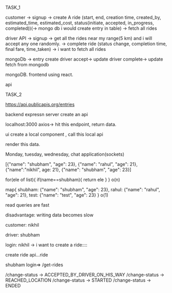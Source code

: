 TASK_1

customer
-> signup
-> create A ride  (start, end, creation time, created_by, estimated_time, estimated_cost, status(initiate, accepted, in_progress, completed))(-> mongo db i would create entry in table)
-> fetch all rides


driver
API
-> signup
-> get all the rides near my range(5 km) and i will accept any one randomly.
-> complete ride (status change, completion time, final fare, time_taken)
-> i want to fetch all rides


mongoDb -> entry create
driver accept-> update
driver complete-> update
fetch from mongodb

mongoDB.
frontend using react.

api 



TASK_2

https://api.publicapis.org/entries 

backend expressn server
create an api

localhost:3000 axios-> hit this endpoint, return data.

ui
create a local component , call this local api

render this data.




Monday, tuesday, wednesday,
chat application(sockets)




[{"name": "shubham", "age": 23}, {"name": "rahul", "age": 21}, {"name":"nikhil", age: 21}, {"name": "shubham", "age": 23}]

for(ele of list){
    if(name==shubham){
        return ele
    }
}
o(n)


map{
    shubham: {"name": "shubham", "age": 23},
    rahul: {"name": "rahul", "age": 21},
    test: {"name": "test", "age": 23}
}
o(1)


read queries are fast


disadvantage: 
writing data becomes slow




customer: nikhil


driver: shubham


login: nikhil -> i want to create a ride::::

create ride api...ride



shubham login=> /get-rides


/change-status -> ACCEPTED_BY_DRIVER_ON_HIS_WAY
/change-status -> REACHED_LOCATION
/change-status -> STARTED
/change-status -> ENDED


